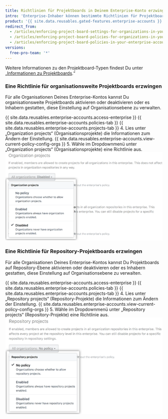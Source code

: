 ```yaml
---
title: Richtlinien für Projektboards in Deinem Enterprise-Konto erzwingen
intro: 'Enterprise-Inhaber können bestimmte Richtlinien für Projektboards für alle Organisationen erzwingen, die einem Enterprise-Konto gehören, oder zulassen, dass Richtlinien in jeder Organisation festgelegt werden.'
product: '{{ site.data.reusables.gated-features.enterprise-accounts }}'
redirect_from:
  - /articles/enforcing-project-board-settings-for-organizations-in-your-business-account/
  - /articles/enforcing-project-board-policies-for-organizations-in-your-enterprise-account/
  - /articles/enforcing-project-board-policies-in-your-enterprise-account
versions:
  free-pro-team: '*'
---
```


Weitere Informationen zu den Projektboard-Typen findest Du unter „[Informationen zu Projektboards](/articles/about-project-boards).“

### Eine Richtlinie für organisationsweite Projektboards erzwingen

Für alle Organisationen Deines Enterprise-Kontos kannst Du organisationsweite Projektboards aktivieren oder deaktivieren oder es Inhabern gestatten, diese Einstellung auf Organisationsebene zu verwalten.

{{ site.data.reusables.enterprise-accounts.access-enterprise }}
{{ site.data.reusables.enterprise-accounts.policies-tab }}
{{ site.data.reusables.enterprise-accounts.projects-tab }}
4. Lies unter „Organization projects“ (Organisationsprojekte) die Informationen zum Ändern der Einstellung. {{ site.data.reusables.enterprise-accounts.view-current-policy-config-orgs }}
5. Wähle im Dropdownmenü unter „Organization projects“ (Organisationsprojekte) eine Richtlinie aus. ![Dropdownmenü mit den Optionen für die Richtlinie für Organisations-Projektboards](/assets/images/help/business-accounts/organization-projects-policy-drop-down.png)

### Eine Richtlinie für Repository-Projektboards erzwingen

Für alle Organisationen Deines Enterprise-Kontos kannst Du Projektboards auf Repository-Ebene aktivieren oder deaktivieren oder es Inhabern gestatten, diese Einstellung auf Organisationsebene zu verwalten.

{{ site.data.reusables.enterprise-accounts.access-enterprise }}
{{ site.data.reusables.enterprise-accounts.policies-tab }}
{{ site.data.reusables.enterprise-accounts.projects-tab }}
4. Lies unter „Repository projects“ (Repository-Projekte) die Informationen zum Ändern der Einstellung. {{ site.data.reusables.enterprise-accounts.view-current-policy-config-orgs }}
5. Wähle im Dropdownmenü unter „Repository projects“ (Repository-Projekte) eine Richtlinie aus. ![Dropdownmenü mit den Optionen für die Richtlinie für Repository-Projektboards](/assets/images/help/business-accounts/repository-projects-policy-drop-down.png)
